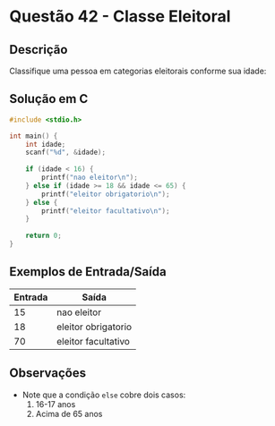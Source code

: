 # Questão 42 - Classe Eleitoral

## Descrição
Classifique uma pessoa em categorias eleitorais conforme sua idade:

## Solução em C
```c
#include <stdio.h>

int main() {
    int idade;
    scanf("%d", &idade);
    
    if (idade < 16) {
        printf("nao eleitor\n");
    } else if (idade >= 18 && idade <= 65) {
        printf("eleitor obrigatorio\n");
    } else {
        printf("eleitor facultativo\n");
    }
    
    return 0;
}
```

## Exemplos de Entrada/Saída
| Entrada | Saída               |
|---------|---------------------|
| 15      | nao eleitor         |
| 18      | eleitor obrigatorio |
| 70      | eleitor facultativo |

## Observações
- Note que a condição `else` cobre dois casos:
  1. 16-17 anos
  2. Acima de 65 anos
